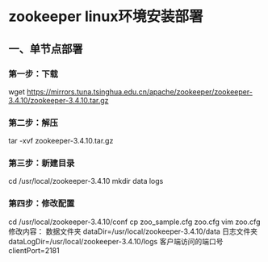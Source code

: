 # zookeeper linux环境安装部署
## 一、单节点部署
### 第一步：下载
wget https://mirrors.tuna.tsinghua.edu.cn/apache/zookeeper/zookeeper-3.4.10/zookeeper-3.4.10.tar.gz
### 第二步：解压
tar -xvf zookeeper-3.4.10.tar.gz
### 第三步：新建目录
cd /usr/local/zookeeper-3.4.10
mkdir data logs
### 第四步：修改配置
cd /usr/local/zookeeper-3.4.10/conf
cp zoo_sample.cfg zoo.cfg
vim zoo.cfg
修改内容：
数据文件夹
dataDir=/usr/local/zookeeper-3.4.10/data
日志文件夹
dataLogDir=/usr/local/zookeeper-3.4.10/logs
客户端访问的端口号
clientPort=2181

